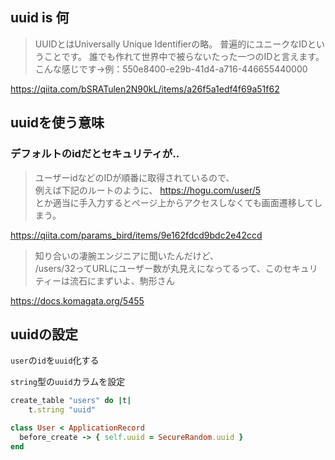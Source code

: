 ## uuid is 何

> UUIDとはUniversally Unique Identifierの略。
> 普遍的にユニークなIDということです。
> 誰でも作れて世界中で被らないたった一つのIDと言えます。
> こんな感じです→例：550e8400-e29b-41d4-a716-446655440000

https://qiita.com/bSRATulen2N90kL/items/a26f5a1edf4f69a51f62

## uuidを使う意味

### デフォルトのidだとセキュリティが‥

> ユーザーidなどのIDが順番に取得されているので、  
> 例えば下記のルートのように、 https://hogu.com/user/5  
> とか適当に手入力するとページ上からアクセスしなくても画面遷移してしまう。  

https://qiita.com/params_bird/items/9e162fdcd9bdc2e42ccd

> 知り合いの凄腕エンジニアに聞いたんだけど、  
> /users/32ってURLにユーザー数が丸見えになってるって、このセキュリティーは流石にまずいよ、駒形さん  

https://docs.komagata.org/5455

## uuidの設定
```user```の```id```を```uuid```化する

```string```型の```uuid```カラムを設定
```ruby
create_table "users" do |t|
    t.string "uuid"
```

```ruby
class User < ApplicationRecord
  before_create -> { self.uuid = SecureRandom.uuid }
end
```


